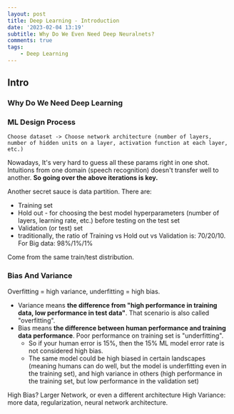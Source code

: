 ```yaml
---
layout: post
title: Deep Learning - Introduction
date: '2023-02-04 13:19'
subtitle: Why Do We Even Need Deep Neuralnets?
comments: true
tags:
    - Deep Learning
---
```


## Intro

### Why Do We Need Deep Learning

### ML Design Process

```text
Choose dataset -> Choose network architecture (number of layers, number of hidden units on a layer, activation function at each layer, etc.)
```

Nowadays, It's very hard to guess all these params right in one shot. Intuitions from one domain (speech recognition) doesn't transfer well to another. **So going over the above iterations is key.**

Another secret sauce is data partition. There are:
- Training set
- Hold out - for choosing the best model hyperparameters (number of layers, learning rate, etc.) before testing on the test set
- Validation (or test) set
- traditionally, the ratio of Training vs Hold out vs Validation is: 70/20/10. For Big data: 98%/1%/1%

Come from the same train/test distribution.

### Bias And Variance

Overfitting = high variance, underfitting = high bias.

- Variance means **the difference from "high performance in training data, low performance in test data"**. That scenario is also called "overfitting".
- Bias means **the difference between human performance and training data performance**. Poor performance on training set is "underfitting". 
    - So if your human error is 15%, then the 15% ML model error rate is not considered high bias.
    - The same model could be high biased in certain landscapes (meaning humans can do well, but the model is underfitting even in the training set), and high variance in others (high performance in the training set, but low performance in the validation set)

High Bias? Larger Network, or even a different architecture
High Variance: more data, regularization, neural network architecture. 